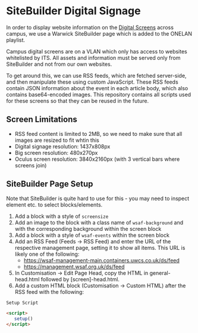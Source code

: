 # SiteBuilder Digital Signage
In order to display website information on the [Digital Screens](https://warwick.ac.uk/services/engagementgroup/marketing/digitalengagement/screens/) across campus, we use a Warwick SiteBuilder page which is added to the ONELAN playlist.

Campus digital screens are on a VLAN which only has access to websites whitelisted by ITS. All assets and information must be served only from SiteBuilder and not from our own websites.

To get around this, we can use RSS feeds, which are fetched server-side, and then manipulate these using custom JavaScript. These RSS feeds contain JSON information about the event in each article body, which also contains base64-encoded images. This repository contains all scripts used for these screens so that they can be reused in the future.

## Screen Limitations
* RSS feed content is limited to 2MB, so we need to make sure that all images are resized to fit whtin this
* Digital signage resolution: 1437x808px
* Big screen resolution: 480x270px
* Oculus screen resolution: 3840x2160px (with 3 vertical bars where screens join)

## SiteBuilder Page Setup
Note that SiteBuilder is quite hard to use for this - you may need to inspect element etc. to select blocks/elements.

1. Add a block with a style of `screensize`
2. Add an image to the block with a class name of `wsaf-background` and with the corresponding background within the screen block
3. Add a block with a style of `wsaf-events` within the screen block
4. Add an RSS Feed (Feeds -> RSS Feed) and enter the URL of the respective management page, setting it to show all items. This URL is likely one of the following:
   * https://wsaf-management-main.containers.uwcs.co.uk/ds/feed
   * https://management.wsaf.org.uk/ds/feed
5. In Customisation -> Edit Page Head, copy the HTML in general-head.html followed by [screen]-head.html.
6. Add a custom HTML block (Customisation -> Custom HTML) after the RSS feed with the following:
```html
Setup Script

<script>
   setup()
</script>
```